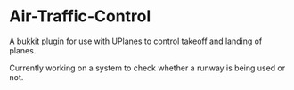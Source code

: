 Air-Traffic-Control
===================

A bukkit plugin for use with UPlanes to control takeoff and landing of planes.

Currently working on a system to check whether a runway is being used or not.
